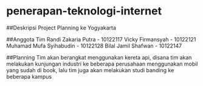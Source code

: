 # penerapan-teknologi-internet

##Deskripsi Project
Planning ke Yogyakarta  

##Anggota Tim
Randi Zakaria Putra - 10122117
Vicky Firmansyah - 10122121
Muhamad Mufa Syihabudin - 10122128
Bilal Jamil Shafwan - 10122147

##Planning
Tim akan berangkat menggunakan kereta api, disana tim akan melakukan kunjungan industri ke beberapa perusahaan menggunakan mobil yang sudah di book, lalu tim juga akan melakukan studi banding ke beberapa kampus
